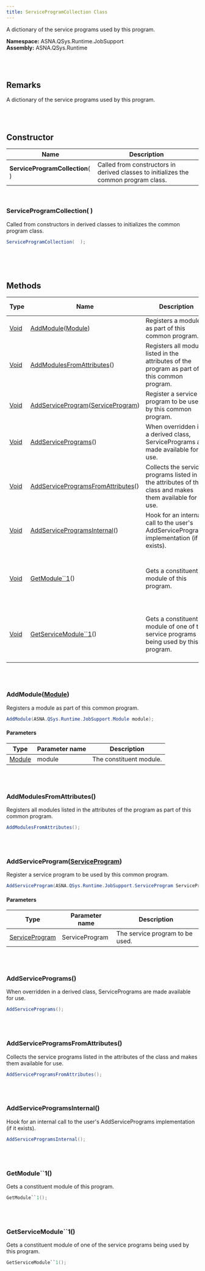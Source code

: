 ```yaml
---
title: ServiceProgramCollection Class
---
```


A dictionary of the service programs used by this program.

**Namespace:** ASNA.QSys.Runtime.JobSupport <br/>
**Assembly:** ASNA.QSys.Runtime

<br>
<br>

## Remarks

A dictionary of the service programs used by this program.

[//]: # ($$TODO: Complete the Remarks section.)

<br>
<br>

## Constructor

| Name |  Description 
| --- | --- 
| **ServiceProgramCollection**(  ) | Called from constructors in derived classes to initializes the common program class.

<br>

### ServiceProgramCollection(  )

Called from constructors in derived classes to initializes the common program class.

```cs
ServiceProgramCollection(  );
```


<br>


<br>
<br>

## Methods

| Type | Name | Description | Return Description 
| --- | --- | --- | --- 
| [Void](https://docs.microsoft.com/en-us/dotnet/api/system.void) | [AddModule](#addmodulemodule)([Module](/reference/asna-qsys-runtime/job-support/module.html)) | Registers a module as part of this common program. | 
| [Void](https://docs.microsoft.com/en-us/dotnet/api/system.void) | [AddModulesFromAttributes](#addmodulesfromattributes)() | Registers all modules listed in the attributes of the program as part of this common program. | 
| [Void](https://docs.microsoft.com/en-us/dotnet/api/system.void) | [AddServiceProgram](#addserviceprogramserviceprogram)([ServiceProgram](/reference/asna-qsys-runtime/job-support/service-program.html)) | Register a service program to be used by this common program. | 
| [Void](https://docs.microsoft.com/en-us/dotnet/api/system.void) | [AddServicePrograms](#addserviceprograms)() | When overridden in a derived class, ServicePrograms are made available for use. | 
| [Void](https://docs.microsoft.com/en-us/dotnet/api/system.void) | [AddServiceProgramsFromAttributes](#addserviceprogramsfromattributes)() | Collects the service programs listed in the attributes of the class and makes them available for use. | 
| [Void](https://docs.microsoft.com/en-us/dotnet/api/system.void) | [AddServiceProgramsInternal](#addserviceprogramsinternal)() | Hook for an internal call to the user's AddServicePrograms implementation (if it exists). | 
| [Void](https://docs.microsoft.com/en-us/dotnet/api/system.void) | [GetModule\`\`1](#getmodule\`\`1)() | Gets a constituent module of this program. | The module requested. Returns null if there is no module of the type requested.
| [Void](https://docs.microsoft.com/en-us/dotnet/api/system.void) | [GetServiceModule\`\`1](#getservicemodule\`\`1)() | Gets a constituent module of one of the service programs being used by this program. | The module requested. Returns null if there is no module of the type requested.

<br>
<br>

### AddModule([Module](/reference/asna-qsys-runtime/job-support/module.html))

Registers a module as part of this common program.

```cs
AddModule(ASNA.QSys.Runtime.JobSupport.Module module);
```

#### Parameters

| Type | Parameter name | Description
| --- | --- | ---
| [Module](/reference/asna-qsys-runtime/job-support/module.html) | module | The constituent module. 


<br>
<br>

### AddModulesFromAttributes()

Registers all modules listed in the attributes of the program as part of this common program.

```cs
AddModulesFromAttributes();
```


<br>
<br>

### AddServiceProgram([ServiceProgram](/reference/asna-qsys-runtime/job-support/service-program.html))

Register a service program to be used by this common program.

```cs
AddServiceProgram(ASNA.QSys.Runtime.JobSupport.ServiceProgram ServiceProgram);
```

#### Parameters

| Type | Parameter name | Description
| --- | --- | ---
| [ServiceProgram](/reference/asna-qsys-runtime/job-support/service-program.html) | ServiceProgram | The service program to be used. 


<br>
<br>

### AddServicePrograms()

When overridden in a derived class, ServicePrograms are made available for use.

```cs
AddServicePrograms();
```


<br>
<br>

### AddServiceProgramsFromAttributes()

Collects the service programs listed in the attributes of the class and makes them available for use.

```cs
AddServiceProgramsFromAttributes();
```


<br>
<br>

### AddServiceProgramsInternal()

Hook for an internal call to the user's AddServicePrograms implementation (if it exists).

```cs
AddServiceProgramsInternal();
```


<br>
<br>

### GetModule\`\`1()

Gets a constituent module of this program.

```cs
GetModule``1();
```


<br>
<br>

### GetServiceModule\`\`1()

Gets a constituent module of one of the service programs being used by this program.

```cs
GetServiceModule``1();
```


<br>
<br>

